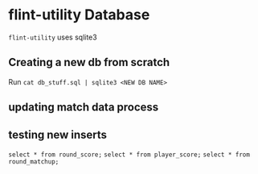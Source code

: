 # flint-utility Database

`flint-utility` uses sqlite3

## Creating a new db from scratch

Run `cat db_stuff.sql | sqlite3 <NEW DB NAME>`


## updating match data process


## testing new inserts

`select * from round_score;`
`select * from player_score;`
`select * from round_matchup;`
